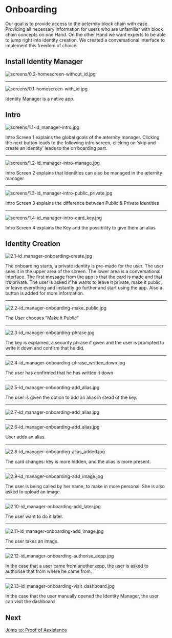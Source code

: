 # Onboarding

Our goal is to provide access to the aeternity block chain with ease. Providing all necessary information for users who are unfamiliar with block chain concepts on one Hand. On the other Hand we want experts to be able to jump right into identity creation.
We created a conversational interface to implement this freedom of choice.


## Install Identity Manager
![screens/0.2-homescreen-without_id.jpg](screens/0.2-homescreen-without_id.jpg)

---

![screens/0.1-homescreen-with_id.jpg](screens/0.1-homescreen-with_id.jpg)

Identity Manager is a native app.

## Intro
![screens/1.1-id_manager-intro.jpg](screens/1.1-id_manager-intro.jpg)

Intro Screen 1 explains the global goals of the æternity manager. Clicking the next button leads to the following intro screen, clicking on ‘skip and create an Identity’ leads to the on boarding part.

---

![screens/1.2-id_manager-intro-manage.jpg](screens/1.2-id_manager-intro-manage.jpg)

Intro Screen 2 explains that Identities can also be managed in the æternity manager

---

![screens/1.3-id_manager-intro-public_private.jpg](screens/1.3-id_manager-intro-public_private.jpg)

Intro Screen 3 explains the difference between Public & Private Identities

---

![screens/1.4-id_manager-intro-card_key.jpg](screens/1.4-id_manager-intro-card_key.jpg)

Intro Screen 4 explains the Key and the possibility to give them an alias

## Identity Creation
![2.1-id_manager-onboarding-create.jpg](screens/2.1-id_manager-onboarding-create.jpg)

The onboarding starts, a private identity is pre-made for the user. The user sees it in the upper area of the screen. The lower area is a conversational interface. The first message from the app is that the card is made and that it’s private. The user is asked if he wants to leave it private, make it public, or leave everything and instantly go further and start using the app. Also a button is added for more information.

---

![2.2-id_manager-onboarding-make_public.jpg](screens/2.2-id_manager-onboarding-make_public.jpg)

The User chooses “Make it Public”

---

![2.3-id_manager-onboarding-phrase.jpg](screens/2.3-id_manager-onboarding-phrase.jpg)

The key is explained, a security phrase if given and the user is prompted to write it down and confirm that he did.

---

![2.4-id_manager-onboarding-phrase_written_down.jpg](screens/2.4-id_manager-onboarding-phrase_written_down.jpg)

The user has confirmed that he has written it down

---

![2.5-id_manager-onboarding-add_alias.jpg](screens/2.5-id_manager-onboarding-add_alias.jpg)

The user is given the option to add an alias in stead of the key.

---

![2.7-id_manager-onboarding-add_alias.jpg](screens/2.7-id_manager-onboarding-add_alias.jpg)

---

![2.6-id_manager-onboarding-add_alias.jpg](screens/2.6-id_manager-onboarding-add_alias.jpg)

User adds an alias.

---

![2.8-id_manager-onboarding-alias_added.jpg](screens/2.8-id_manager-onboarding-alias_added.jpg)

The card changes: key is more hidden, and the alias is more present.

---

![2.9-id_manager-onboarding-add_image.jpg](screens/2.9-id_manager-onboarding-add_image.jpg)

The user is being called by her name, to make in more personal. She is also asked to upload an image.

---

![2.10-id_manager-onboarding-add_later.jpg](screens/2.10-id_manager-onboarding-add_later.jpg)

The user want to do it later.

---

![2.11-id_manager-onboarding-add_image.jpg](screens/2.11-id_manager-onboarding-add_image.jpg)

The user takes an image.

---

![2.12-id_manager-onboarding-authorise_aepp.jpg](screens/2.12-id_manager-onboarding-authorise_aepp.jpg)

In the case that a user came from another æpp, the user is asked to authorise that from where he came from.

---

![2.13-id_manager-onboarding-visit_dashboard.jpg](screens/2.13-id_manager-onboarding-visit_dashboard.jpg)

In the case that the user manually opened the Identity Manager, the user can visit the dashboard

## Next
[Jump to: Proof of Aexistence](proof-of-aexistence.md)
